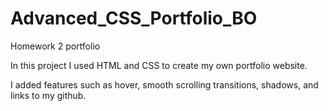 # Advanced_CSS_Portfolio_BO
Homework 2 portfolio

In this project I used HTML and CSS to create my own portfolio website. 

I added features such as hover, smooth scrolling transitions, shadows, and links to my github.


